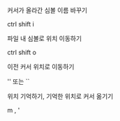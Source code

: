커서가 올라간 심볼 이름 바꾸기

ctrl shift i


파일 내 심볼로 위치 이동하기

ctrl shift o

이전 커서 위치로 이동하기

'' 또는 ``

위치 기억하기, 기억한 위치로 커서 옮기기

m<char> , '<char> 

